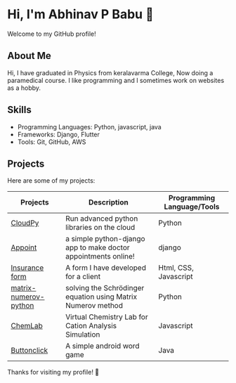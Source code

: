 # Hi, I'm Abhinav P Babu 👋

Welcome to my GitHub profile! 

## About Me

Hi, I have graduated in Physics from keralavarma College, Now doing a paramedical course.
I like programming and I sometimes work on websites as a hobby.  
 

## Skills

- Programming Languages: Python, javascript, java 
- Frameworks: Django, Flutter
- Tools: Git, GitHub, AWS

    

<!--- 🔭 I’m currently working on personal projects and exploring new technologies.
- 🌱 I’m learning more about Flutter and mobile app development.
- 💬 Feel free to reach out if you want to discuss coding, mathematics, or collaboration opportunities!
- 📫 You can connect with me on [Discord](https://discord.com/users/1005716675984883723) or email me at [abhinavbabu.contact@gmail.com](mailto:abhinavbabu.contact@gmail.com).
-->

## Projects

Here are some of my projects:

 

| Projects             |  Description                         | Programming Language/Tools                 |
|----------------------|--------------------------------------|--------------------------------------------|
| [CloudPy](https://cloudpy.online)|  Run advanced python libraries on the cloud | Python                          |
| [Appoint](https://github.com/thesophile/appoint) | a simple python-django app to make doctor appointments online!| django |
| [Insurance form](https://github.com/thesophile/insurance_form) | A form I have developed for a client | Html, CSS, Javascript |
| [matrix-numerov-python](https://github.com/thesophile/matrix-numerov-python) | solving the Schrödinger equation using Matrix Numerov method | Python|
| [ChemLab](https://github.com/thesophile/ChemLab) |  Virtual Chemistry Lab for Cation Analysis Simulation | Javascript |
| [Buttonclick](https://github.com/thesophile/Buttonclick) | A simple android word game | Java |



<!--## Let's Connect

- [LinkedIn](your-linkedin-profile)
- [Twitter](your-twitter-handle)
- [Your Personal Website or Blog](your-website) -->

Thanks for visiting my profile! 🚀

